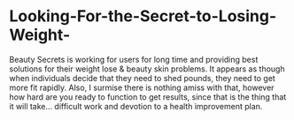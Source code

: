 # Looking-For-the-Secret-to-Losing-Weight-
Beauty Secrets is working for users for long time and providing best solutions for their weight lose &amp; beauty skin problems. It appears as though when individuals decide that they need to shed pounds, they need to get more fit rapidly. Also, I surmise there is nothing amiss with that, however how hard are you ready to function to get results, since that is the thing that it will take… difficult work and devotion to a health improvement plan.

